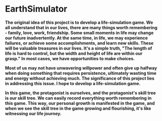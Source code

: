 # EarthSimulator

**The original idea of this project is to develop a life-simulation game. We all understand that in our lives, there are many things worth remembering - family, love, work, friendship. Some small moments in life may change our future inadvertently. At the same time, in life, we may experience failures, or achieve some accomplishments, and learn new skills. These will be valuable treasures in our lives. It's a simple truth, "The length of life is hard to control, but the width and height of life are within our grasp." In most cases, we have opportunities to make choices.**

**Most of us may not have unwavering willpower and often give up halfway when doing something that requires persistence, ultimately wasting time and energy without achieving much. The significance of this project lies in addressing this issue. I hope to develop a life-simulation game.**

**In this game, the protagonist is ourselves, and the protagonist's skill tree is our skill tree. We can easily record everything worth remembering in this game. This way, our personal growth is manifested in the game, and when we see the skill tree in the game growing and flourishing, it's like witnessing our life journey.**

